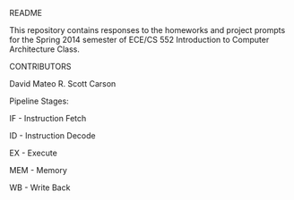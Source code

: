 README
  
  This repository contains responses to the homeworks and project prompts for the Spring 2014 semester of ECE/CS 552        Introduction to Computer Architecture Class.  
  
CONTRIBUTORS

  David Mateo
  R. Scott Carson
  
Pipeline Stages:

IF - Instruction Fetch

ID - Instruction Decode

EX - Execute

MEM - Memory

WB - Write Back
